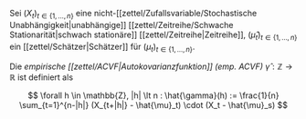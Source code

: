 Sei $(X_t)_{t \in \{ 1, \dots, n \}}$ eine nicht-[[zettel/Zufallsvariable/Stochastische Unabhängigkeit|unabhängige]] [[zettel/Zeitreihe/Schwache Stationarität|schwach stationäre]] [[zettel/Zeitreihe|Zeitreihe]], $(\hat{\mu}_t)_{t \in \{ 1, \dots, n \}}$ ein [[zettel/Schätzer|Schätzer]] für $(\mu_t)_{t \in \{ 1, \dots, n \}}$.

Die *empirische [[zettel/ACVF|Autokovarianzfunktion]] (emp. ACVF)* $\hat{\gamma} : \mathbb{Z} \to \mathbb{R}$ ist definiert als

$$
	\forall h \in \mathbb{Z}, |h| \lt n : \hat{\gamma}(h) := \frac{1}{n} \sum_{t=1}^{n-|h|} (X_{t+|h|} - \hat{\mu}_t) \cdot (X_t - \hat{\mu}_s)
$$